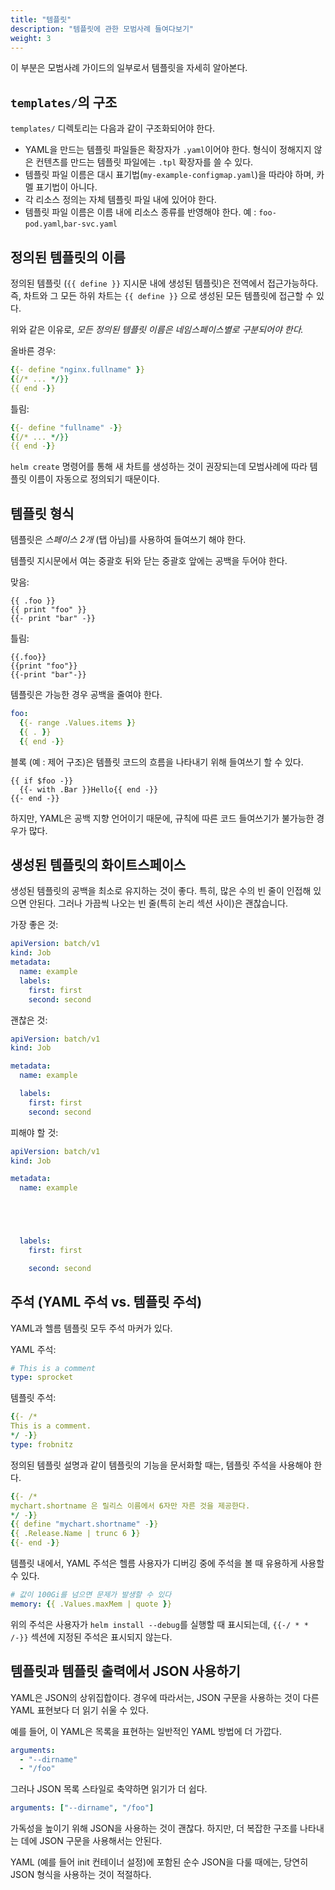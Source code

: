 ```yaml
---
title: "템플릿"
description: "템플릿에 관한 모범사례 들여다보기"
weight: 3
---
```


이 부분은 모범사례 가이드의 일부로서 템플릿을 자세히 알아본다.

## `templates/`의 구조

`templates/` 디렉토리는 다음과 같이 구조화되어야 한다.

- YAML을 만드는 템플릿 파일들은 확장자가 `.yaml`이어야 한다.
  형식이 정해지지 않은 컨텐츠를 만드는 템플릿 파일에는 `.tpl` 확장자를 쓸 수
  있다.
- 템플릿 파일 이름은 대시 표기법(`my-example-configmap.yaml`)을 따라야 하며,
  카멜 표기법이 아니다.
- 각 리소스 정의는 자체 템플릿 파일 내에 있어야 한다.
- 템플릿 파일 이름은 이름 내에 리소스 종류를 반영해야 한다. 예 :
  `foo-pod.yaml`,`bar-svc.yaml`
  
## 정의된 템플릿의 이름

정의된 템플릿 (`{{ define }}` 지시문 내에 생성된 템플릿)은
전역에서 접근가능하다. 즉, 차트와 그 모든 하위 차트는
`{{ define }}` 으로 생성된 모든 템플릿에 접근할 수 있다.

위와 같은 이유로, _모든 정의된 템플릿 이름은 네임스페이스별로 구분되어야 한다._

올바른 경우:

```yaml
{{- define "nginx.fullname" }}
{{/* ... */}}
{{ end -}}
```

틀림:

```yaml
{{- define "fullname" -}}
{{/* ... */}}
{{ end -}}
```
`helm create` 명령어를 통해 새 차트를 생성하는 것이 권장되는데
모범사례에 따라 템플릿 이름이 자동으로 정의되기 때문이다.


## 템플릿 형식

템플릿은 _스페이스 2개_ (탭 아님)를 사용하여 들여쓰기 해야 한다.

템플릿 지시문에서 여는 중괄호 뒤와 닫는 중괄호 앞에는
공백을 두어야 한다.

맞음:
```
{{ .foo }}
{{ print "foo" }}
{{- print "bar" -}}
```

틀림:
```
{{.foo}}
{{print "foo"}}
{{-print "bar"-}}
```

템플릿은 가능한 경우 공백을 줄여야 한다.

```yaml
foo:
  {{- range .Values.items }}
  {{ . }}
  {{ end -}}
```

블록 (예 : 제어 구조)은 템플릿 코드의 흐름을 나타내기 위해
들여쓰기 할 수 있다.

```
{{ if $foo -}}
  {{- with .Bar }}Hello{{ end -}}
{{- end -}}
```

하지만, YAML은 공백 지향 언어이기 때문에, 
규칙에 따른 코드 들여쓰기가 불가능한 경우가 많다.

## 생성된 템플릿의 화이트스페이스

생성된 템플릿의 공백을 최소로 유지하는 것이 좋다.
특히, 많은 수의 빈 줄이 인접해 있으면 안된다.
그러나 가끔씩 나오는 빈 줄(특히 논리 섹션 사이)은 괜찮습니다.

가장 좋은 것:

```yaml
apiVersion: batch/v1
kind: Job
metadata:
  name: example
  labels:
    first: first
    second: second
```

괜찮은 것:

```yaml
apiVersion: batch/v1
kind: Job

metadata:
  name: example

  labels:
    first: first
    second: second

```

피해야 할 것:

```yaml
apiVersion: batch/v1
kind: Job

metadata:
  name: example





  labels:
    first: first

    second: second

```

## 주석 (YAML 주석 vs. 템플릿 주석)

YAML과 헬름 템플릿 모두 주석 마커가 있다.

YAML 주석:
```yaml
# This is a comment
type: sprocket
```

템플릿 주석:
```yaml
{{- /*
This is a comment.
*/ -}}
type: frobnitz
```

정의된 템플릿 설명과 같이 템플릿의 기능을 문서화할 때는,
템플릿 주석을 사용해야 한다.

```yaml
{{- /*
mychart.shortname 은 릴리스 이름에서 6자만 자른 것을 제공한다.
*/ -}}
{{ define "mychart.shortname" -}}
{{ .Release.Name | trunc 6 }}
{{- end -}}

```

템플릿 내에서, YAML 주석은 헬름 사용자가 디버깅 중에 주석을 볼 때
유용하게 사용할 수 있다.

```yaml
# 값이 100Gi를 넘으면 문제가 발생할 수 있다
memory: {{ .Values.maxMem | quote }}
```

위의 주석은 사용자가 `helm install --debug`를 실행할 때 표시되는데,
`{{-/ * * /-}}` 섹션에 지정된 주석은 표시되지 않는다.

## 템플릿과 템플릿 출력에서 JSON 사용하기

YAML은 JSON의 상위집합이다. 경우에 따라서는, JSON 구문을 사용하는 것이
다른 YAML 표현보다 더 읽기 쉬울 수 있다.

예를 들어, 이 YAML은 목록을 표현하는 일반적인 YAML 방법에 더 가깝다.

```yaml
arguments:
  - "--dirname"
  - "/foo"
```

그러나 JSON 목록 스타일로 축약하면 읽기가 더 쉽다.

```yaml
arguments: ["--dirname", "/foo"]
```

가독성을 높이기 위해 JSON을 사용하는 것이 괜찮다. 하지만, 더 복잡한 구조를 나타내는 데에
JSON 구문을 사용해서는 안된다.

YAML (예를 들어 init 컨테이너 설정)에 포함된 순수 JSON을 다룰 때에는,
당연히 JSON 형식을 사용하는 것이 적절하다.
